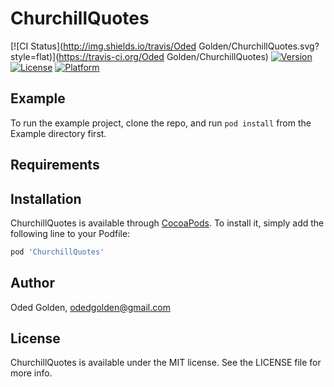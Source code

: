 # ChurchillQuotes

[![CI Status](http://img.shields.io/travis/Oded Golden/ChurchillQuotes.svg?style=flat)](https://travis-ci.org/Oded Golden/ChurchillQuotes)
[![Version](https://img.shields.io/cocoapods/v/ChurchillQuotes.svg?style=flat)](http://cocoapods.org/pods/ChurchillQuotes)
[![License](https://img.shields.io/cocoapods/l/ChurchillQuotes.svg?style=flat)](http://cocoapods.org/pods/ChurchillQuotes)
[![Platform](https://img.shields.io/cocoapods/p/ChurchillQuotes.svg?style=flat)](http://cocoapods.org/pods/ChurchillQuotes)

## Example

To run the example project, clone the repo, and run `pod install` from the Example directory first.

## Requirements

## Installation

ChurchillQuotes is available through [CocoaPods](http://cocoapods.org). To install
it, simply add the following line to your Podfile:

```ruby
pod 'ChurchillQuotes'
```

## Author

Oded Golden, odedgolden@gmail.com

## License

ChurchillQuotes is available under the MIT license. See the LICENSE file for more info.
